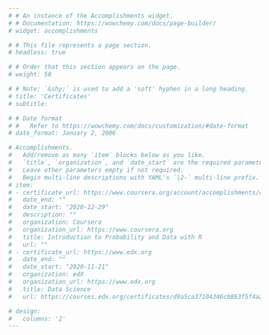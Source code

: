 ```yaml
---
# # An instance of the Accomplishments widget.
# # Documentation: https://wowchemy.com/docs/page-builder/
# widget: accomplishments

# # This file represents a page section.
# headless: true

# # Order that this section appears on the page.
# weight: 50

# # Note: `&shy;` is used to add a 'soft' hyphen in a long heading.
# title: 'Certificates'
# subtitle:

# # Date format
# #   Refer to https://wowchemy.com/docs/customization/#date-format
# date_format: January 2, 2006

# Accomplishments.
#   Add/remove as many `item` blocks below as you like.
#   `title`, `organization`, and `date_start` are the required parameters.
#   Leave other parameters empty if not required.
#   Begin multi-line descriptions with YAML's `|2-` multi-line prefix.
# item:
# - certificate_url: https://www.coursera.org/account/accomplishments/certificate/T5SWB5V43C6N
#   date_end: ""
#   date_start: "2020-12-29"
#   description: ""
#   organization: Coursera
#   organization_url: https://www.coursera.org
#   title: Introduction to Probability and Data with R
#   url: ""
# - certificate_url: https://www.edx.org
#   date_end: ""
#   date_start: "2020-11-21"
#   organization: edX
#   organization_url: https://www.edx.org
#   title: Data Science
#   url: https://courses.edx.org/certificates/d9a5ca37104346cb863f5f4a2788fb05

# design:
#   columns: '2' 
---
```

